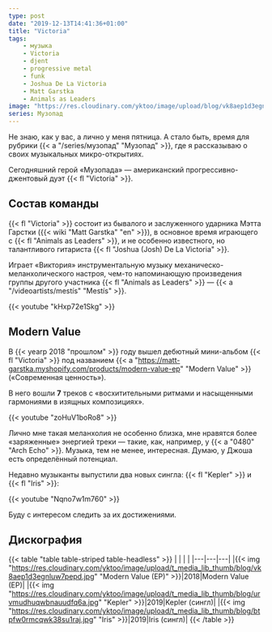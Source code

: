 ```yaml
---
type: post
date: "2019-12-13T14:41:36+01:00"
title: "Victoria"
tags:
    - музыка
    - Victoria
    - djent
    - progressive metal
    - funk
    - Joshua De La Victoria
    - Matt Garstka
    - Animals as Leaders
image: "https://res.cloudinary.com/yktoo/image/upload/blog/vk8aep1d3egnluw7pepd.jpg"
series: Музопад
---
```


Не знаю, как у вас, а лично у меня пятница. А стало быть, время для рубрики {{< a "/series/музопад" "Музопад" >}}, где я рассказываю о своих музыкальных микро-открытиях.

Сегодняшний герой «Музопада» — американский прогрессивно-джентовый дуэт {{< fl "Victoria" >}}.

<!--more-->

## Состав команды

{{< fl "Victoria" >}} состоит из бывалого и заслуженного ударника Мэтта Гарстки ({{< wiki "Matt Garstka" "en" >}}), в основное время играющего с {{< fl "Animals as Leaders" >}}, и не особенно известного, но талантливого гитариста {{< fl "Joshua (Josh) De La Victoria" >}}.

Играет «Виктория» инструментальную музыку механическо-меланхолического настроя, чем-то напоминающую произведения группы другого участника {{< fl "Animals as Leaders" >}} — {{< a "/videoartists/mestís" "Mestís" >}}.

{{< youtube "kHxp72e1Skg" >}}

## Modern Value

В {{< yearp 2018 "прошлом" >}} году вышел дебютный мини-альбом {{< fl "Victoria" >}} под названием {{< a "https://matt-garstka.myshopify.com/products/modern-value-ep" "Modern Value" >}} («Современная ценность»).

В него вошли **7** треков с «восхитительными ритмами и насыщенными гармониями в изящных композициях».

{{< youtube "zoHuV1boRo8" >}}

Лично мне такая меланхолия не особенно близка, мне нравятся более «заряженные» энергией треки — такие, как, например, у {{< a "0480" "Arch Echo" >}}. Музыка, тем не менее, интересная. Думаю, у Джоша есть определённый потенциал.

Недавно музыканты выпустили два новых сингла: {{< fl "Kepler" >}} и {{< fl "Iris" >}}:

{{< youtube "Nqno7w1m760" >}}

Буду с интересом следить за их достижениями.

## Дискография

{{< table "table table-striped table-headless" >}}
|   |   |   |
|---|---|---|
|{{< img "https://res.cloudinary.com/yktoo/image/upload/t_media_lib_thumb/blog/vk8aep1d3egnluw7pepd.jpg" "Modern Value (EP)" >}}|2018|Modern Value (EP)|
|{{< img "https://res.cloudinary.com/yktoo/image/upload/t_media_lib_thumb/blog/urvmudhuqwbnauudfq6a.jpg" "Kepler" >}}|2019|Kepler (сингл)|
|{{< img "https://res.cloudinary.com/yktoo/image/upload/t_media_lib_thumb/blog/btpfw0rmcqwk38su1raj.jpg" "Iris" >}}|2019|Iris (сингл)|
{{< /table >}}

